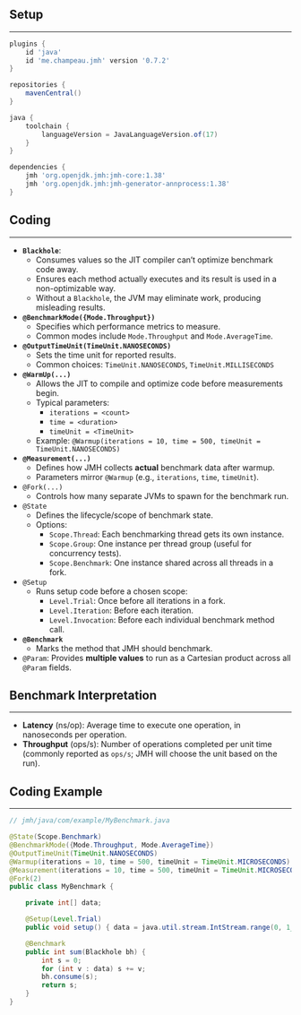 ## Setup
---
```groovy
plugins {
    id 'java'
    id 'me.champeau.jmh' version '0.7.2'
}

repositories {
    mavenCentral()
}

java {
    toolchain {
        languageVersion = JavaLanguageVersion.of(17)
    }
}

dependencies {
    jmh 'org.openjdk.jmh:jmh-core:1.38'
    jmh 'org.openjdk.jmh:jmh-generator-annprocess:1.38'
}
```

## Coding
---
- **`Blackhole`**: 
	- Consumes values so the JIT compiler can’t optimize benchmark code away.
	- Ensures each method actually executes and its result is used in a non-optimizable way.
	- Without a `Blackhole`, the JVM may eliminate work, producing misleading results.
- **`@BenchmarkMode({Mode.Throughput})`**
    - Specifies which performance metrics to measure.
	- Common modes include `Mode.Throughput` and `Mode.AverageTime`.
- **`@OutputTimeUnit(TimeUnit.NANOSECONDS)`**
	- Sets the time unit for reported results.
	- Common choices: `TimeUnit.NANOSECONDS`, `TimeUnit.MILLISECONDS`
- **`@WarmUp(...)`**
	- Allows the JIT to compile and optimize code before measurements begin.
	- Typical parameters:
	    - `iterations = <count>`
	    - `time = <duration>`
	    - `timeUnit = <TimeUnit>`
	- Example: `@Warmup(iterations = 10, time = 500, timeUnit = TimeUnit.NANOSECONDS)`
- **`@Measurement(...)`**
	- Defines how JMH collects **actual** benchmark data after warmup.
	- Parameters mirror `@Warmup` (e.g., `iterations`, `time`, `timeUnit`).
- `@Fork(...)`
	- Controls how many separate JVMs to spawn for the benchmark run.
- `@State`
	- Defines the lifecycle/scope of benchmark state. 
	- Options:
		- `Scope.Thread`: Each benchmarking thread gets its own instance.
		- `Scope.Group`: One instance per thread group (useful for concurrency tests).
		- `Scope.Benchmark`: One instance shared across all threads in a fork.
- `@Setup`
	- Runs setup code before a chosen scope:
		- `Level.Trial`: Once before all iterations in a fork.
		- `Level.Iteration`: Before each iteration.
		- `Level.Invocation`: Before each individual benchmark method call.
- **`@Benchmark`**
	- Marks the method that JMH should benchmark.
- `@Param`: Provides **multiple values** to run as a Cartesian product across all `@Param` fields.

## Benchmark Interpretation
---
- **Latency** (ns/op): Average time to execute one operation, in nanoseconds per operation.
- **Throughput** (ops/s): Number of operations completed per unit time (commonly reported as `ops/s`; JMH will choose the unit based on the run).

## Coding Example
---
```java
// jmh/java/com/example/MyBenchmark.java

@State(Scope.Benchmark)
@BenchmarkMode({Mode.Throughput, Mode.AverageTime})
@OutputTimeUnit(TimeUnit.NANOSECONDS)
@Warmup(iterations = 10, time = 500, timeUnit = TimeUnit.MICROSECONDS)
@Measurement(iterations = 10, time = 500, timeUnit = TimeUnit.MICROSECONDS)
@Fork(2)
public class MyBenchmark {

    private int[] data;

    @Setup(Level.Trial)
    public void setup() { data = java.util.stream.IntStream.range(0, 1_000).toArray(); }

    @Benchmark
    public int sum(Blackhole bh) {
        int s = 0;
        for (int v : data) s += v;
        bh.consume(s);
        return s;
    }
}
```